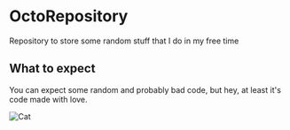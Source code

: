 # OctoRepository
Repository to store some random stuff that I do in my free time

## What to expect
You can expect some random and probably bad code, but hey, at least it's code made with love.

![Cat](https://i.pinimg.com/236x/28/7c/89/287c89d9987053f01b22503dd1f6aefc.jpg)
